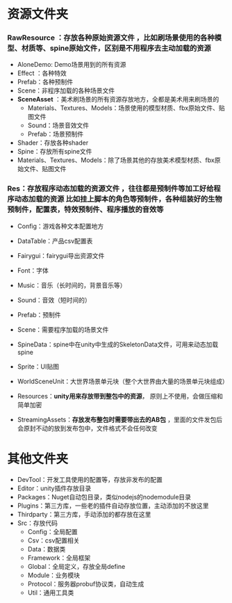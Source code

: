 <!--
 * @Author xiangqian
 * @Description 
 * @Date 2022-06-28 12:11:22
 * @FilePath /Doc/工程文件夹结构.md
-->
# 资源文件夹

### RawResource ：__存放各种原始资源文件__ ，比如刷场景使用的各种模型、材质等、spine原始文件，区别是不用程序去主动加载的资源

- AloneDemo: Demo场景用到的所有资源
- Effect ：各种特效
- Prefab：各种预制件
- Scene：非程序加载的各种场景文件
- __SceneAsset__ ：美术刷场景的所有资源存放地方，全都是美术用来刷场景的
  - Materials、Textures、Models：场景使用的模型材质、fbx原始文件、贴图文件
  - Sound：场景音效文件
  - Prefab：场景预制件
- Shader：存放各种shader
- Spine：存放所有spine文件
- Materials、Textures、Models：除了场景其他的存放美术模型材质、fbx原始文件、贴图文件

### Res：__存放程序动态加载的资源文件__ ，往往都是预制件等加工好给程序动态加载的资源 比如挂上脚本的角色等预制件，各种组装好的生物预制件，配置表，特效预制件、程序播放的音效等

- Config：游戏各种文本配置地方
- DataTable：产品csv配置表
- Fairygui：fairygui导出资源文件
- Font：字体
- Music：音乐（长时间的，背景音乐等）
- Sound：音效（短时间的）
- Prefab：预制件
- Scene：需要程序加载的场景文件
- SpineData：spine中在unity中生成的SkeletonData文件，可用来动态加载spine
- Sprite：UI贴图
- WorldSceneUnit：大世界场景单元块（整个大世界由大量的场景单元块组成）

- Resources：__unity用来存放带到整包中的资源__， 原则上不使用，会做压缩和简单加密

- StreamingAssets：__存放发布整包时需要带出去的AB包__ ，里面的文件发包后会原封不动的放到发布包中，文件格式不会任何改变

# 其他文件夹

- DevTool：开发工具使用的配置等，存放非发布的配置
- Editor：unity插件存放目录
- Packages：Nuget自动包目录，类似nodejs的nodemodule目录
- Plugins：第三方库，一些老的插件自动存放位置，主动添加的不放这里
- Thirdparty：第三方库，手动添加的都存放在这里
- Src：存放代码
  - Config：全局配置
  - Csv：csv配置相关
  - Data：数据类
  - Framework：全局框架
  - Global：全局定义，存放全局define
  - Module：业务模块
  - Protocol：服务器probuf协议类，自动生成
  - Util：通用工具类
